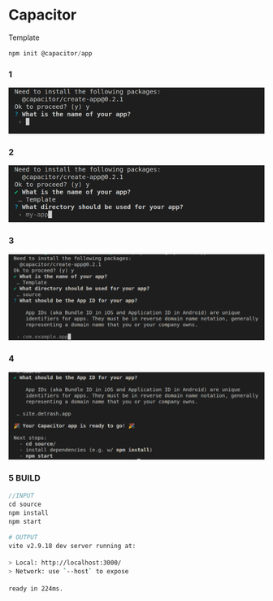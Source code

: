 # Capacitor
Template
```javascript
npm init @capacitor/app
```
### 1
![alt text](<Docs/Images/Screenshot from 2024-04-05 14-55-52.png>)
### 2
![alt text](<Docs/Images/Screenshot from 2024-04-05 14-56-28.png>)
### 3
![alt text](<Docs/Images/Screenshot from 2024-04-05 14-56-52.png>)
### 4
![alt text](<Docs/Images/Screenshot from 2024-04-05 14-57-26.png>)
### 5 BUILD
```javascript
//INPUT
cd source
npm install
npm start
```
```bash
# OUTPUT
vite v2.9.18 dev server running at:

> Local: http://localhost:3000/
> Network: use `--host` to expose

ready in 224ms.
```